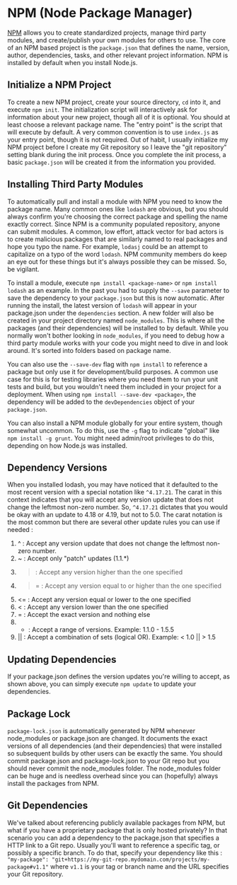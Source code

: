 # NPM (Node Package Manager)
[NPM](https://www.npmjs.com/) allows you to create standardized projects, manage third party modules, and create/publish your own modules for others to use.  The core of an NPM based project is the `package.json` that defines the name, version, author, dependencies, tasks, and other relevant project information.  NPM is installed by default when you install Node.js.

## Initialize a NPM Project
To create a new NPM project, create your source directory, `cd` into it, and execute `npm init`.  The initialization script will interactively ask for information about your new project, though all of it is optional.  You should at least choose a relevant package name.  The "entry point" is the script that will execute by default.  A very common convention is to use `index.js` as your entry point, though it is not required.  Out of habit, I usually initialize my NPM project before I create my Git repository so I leave the "git repository" setting blank during the init process.  Once you complete the init process, a basic `package.json` will be created it from the information you provided.

## Installing Third Party Modules
To automatically pull and install a module with NPM you need to know the package name.  Many common ones like `lodash` are obvious, but you should always confirm you're choosing the correct package and spelling the name exactly correct.  Since NPM is a community populated repository, anyone can submit modules.  A common, low effort, attack vector for bad actors is to create malicious packages that are similarly named to real packages and hope you typo the name.  For example, `lodasj` could be an attempt to capitalize on a typo of the word `lodash`.  NPM community members do keep an eye out for these things but it's always possible they can be missed.  So, be vigilant.

To install a module, execute `npm install <package-name>` or `npm install lodash` as an example.  In the past you had to supply the `--save` parameter to save the dependency to your `package.json` but this is now automatic.  After running the install, the latest version of `lodash` will appear in your package.json under the `dependencies` section.  A new folder will also be created in your project directory named `node_modules`.  This is where all the packages (and their dependencies) will be installed to by default.  While you normally won't bother looking in `node_modules`, if you need to debug how a third party module works with your code you might need to dive in and look around.  It's sorted into folders based on package name.

You can also use the `--save-dev` flag with `npm install` to reference a package but only use it for development/build purposes.  A common use case for this is for testing libraries where you need them to run your unit tests and build, but you wouldn't need them included in your project for a deployment.  When using `npm install --save-dev <package>`, the dependency will be added to the `devDependencies` object of your `package.json`.

You can also install a NPM module globally for your entire system, though somewhat uncommon.  To do this, use the `-g` flag to indicate "global" like `npm install -g grunt`.  You might need admin/root privileges to do this, depending on how Node.js was installed.

## Dependency Versions
When you installed lodash, you may have noticed that it defaulted to the most recent version with a special notation like `^4.17.21`.  The carat in this context indicates that you will accept any version update that does not change the leftmost non-zero number.  So, `^4.17.21` dictates that you would be okay with an update to 4.18 or 4.19, but not to 5.0.  The carat notation is the most common but there are several other update rules you can use if needed :

1. ^ : Accept any version update that does not change the leftmost non-zero number.
2. ~ : Accept only "patch" updates (1.1.*)
3. > : Accept any version higher than the one specified
4. >= : Accept any version equal to or higher than the one specified
5. <= : Accept any version equal or lower to the one specified
6. < : Accept any version lower than the one specified
7. = : Accept the exact version and nothing else
8. - : Accept a range of versions. Example: 1.1.0 - 1.5.5
9. || : Accept a combination of sets (logical OR). Example: < 1.0 || > 1.5

## Updating Dependencies
If your package.json defines the version updates you're willing to accept, as shown above, you can simply execute `npm update` to update your dependencies.


## Package Lock
`package-lock.json` is automatically generated by NPM whenever node_modules or package.json are changed.  It documents the exact versions of all dependencies (and their dependencies) that were installed so subsequent builds by other users can be exactly the same.  You should commit package.json and package-lock.json to your Git repo but you should never commit the node_modules folder.  The node_modules folder can be huge and is needless overhead since you can (hopefully) always install the packages from NPM.

## Git Dependencies
We've talked about referencing publicly available packages from NPM, but what if you have a proprietary package that is only hosted privately?  In that scenario you can add a dependency to the package.json that specifies a HTTP link to a Git repo.  Usually you'll want to reference a specific tag, or possibly a specific branch.  To do that, specify your dependency like this : 
`"my-package": "git+https://my-git-repo.mydomain.com/projects/my-package#v1.1"` 
where `v1.1` is your tag or branch name and the URL specifies your Git repository.
